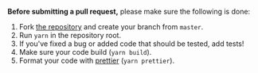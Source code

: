 **Before submitting a pull request,** please make sure the following is done:

1. Fork [the repository](https://github.com/clarketm/TableExport) and create your branch from `master`.
2. Run `yarn` in the repository root.
3. If you've fixed a bug or added code that should be tested, add tests!
4. Make sure your code build (`yarn build`).
5. Format your code with [prettier](https://github.com/prettier/prettier) (`yarn prettier`).

